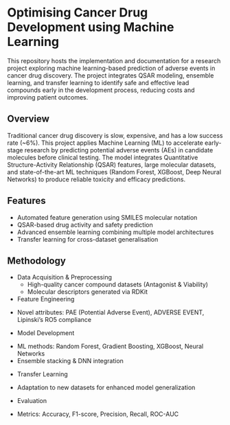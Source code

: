 # Optimising Cancer Drug Development using Machine Learning
This repository hosts the implementation and documentation for a research project exploring machine learning-based prediction of adverse events in cancer drug discovery.
The project integrates QSAR modeling, ensemble learning, and transfer learning to identify safe and effective lead compounds early in the development process, reducing costs and improving patient outcomes.
## Overview
Traditional cancer drug discovery is slow, expensive, and has a low success rate (~6%).
This project applies Machine Learning (ML) to accelerate early-stage research by predicting potential adverse events (AEs) in candidate molecules before clinical testing.
The model integrates Quantitative Structure-Activity Relationship (QSAR) features, large molecular datasets, and state-of-the-art ML techniques (Random Forest, XGBoost, Deep Neural Networks) to produce reliable toxicity and efficacy predictions.
## Features
* Automated feature generation using SMILES molecular notation
* QSAR-based drug activity and safety prediction
* Advanced ensemble learning combining multiple model architectures
* Transfer learning for cross-dataset generalisation
## Methodology
* Data Acquisition & Preprocessing
  - High-quality cancer compound datasets (Antagonist & Viability)
  - Molecular descriptors generated via RDKit
* Feature Engineering
- Novel attributes: PAE (Potential Adverse Event), ADVERSE EVENT, Lipinski’s RO5 compliance
* Model Development
- ML methods: Random Forest, Gradient Boosting, XGBoost, Neural Networks
- Ensemble stacking & DNN integration
* Transfer Learning
- Adaptation to new datasets for enhanced model generalization
* Evaluation
- Metrics: Accuracy, F1-score, Precision, Recall, ROC-AUC
